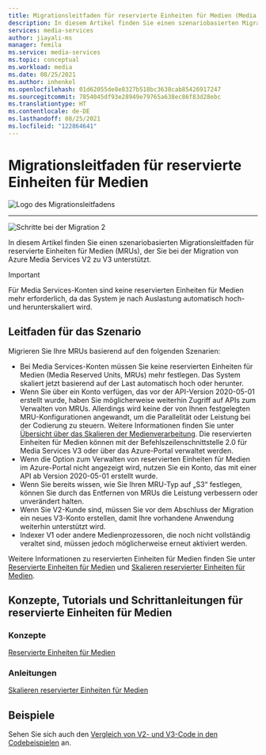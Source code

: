 ```yaml
---
title: Migrationsleitfaden für reservierte Einheiten für Medien (Media Reserved Units, MRUs)
description: In diesem Artikel finden Sie einen szenariobasierten Migrationsleitfaden für reservierte Einheiten für Medien (MRUs), der Sie bei der Migration von Azure Media Services V2 zu V3 unterstützt.
services: media-services
author: jiayali-ms
manager: femila
ms.service: media-services
ms.topic: conceptual
ms.workload: media
ms.date: 08/25/2021
ms.author: inhenkel
ms.openlocfilehash: 01d62055de8e8327b518bc3638cab85426917247
ms.sourcegitcommit: 7854045df93e28949e79765a638ec86f83d28ebc
ms.translationtype: HT
ms.contentlocale: de-DE
ms.lasthandoff: 08/25/2021
ms.locfileid: "122864641"
---
```

# <a name="media-reserved-units-migration-guidance"></a>Migrationsleitfaden für reservierte Einheiten für Medien

![Logo des Migrationsleitfadens](./media/migration-guide/azure-media-services-logo-migration-guide.svg)

<hr color="#5ea0ef" size="10">

![Schritte bei der Migration 2](./media/migration-guide/steps-4.svg)

In diesem Artikel finden Sie einen szenariobasierten Migrationsleitfaden für reservierte Einheiten für Medien (MRUs), der Sie bei der Migration von Azure Media Services V2 zu V3 unterstützt.

> [!Important]
> Für Media Services-Konten sind keine reservierten Einheiten für Medien mehr erforderlich, da das System je nach Auslastung automatisch hoch- und herunterskaliert wird. 

## <a name="scenario-guidance"></a>Leitfaden für das Szenario

Migrieren Sie Ihre MRUs basierend auf den folgenden Szenarien:

* Bei Media Services-Konten müssen Sie keine reservierten Einheiten für Medien (Media Reserved Units, MRUs) mehr festlegen. Das System skaliert jetzt basierend auf der Last automatisch hoch oder herunter.
* Wenn Sie über ein Konto verfügen, das vor der API-Version 2020-05-01 erstellt wurde, haben Sie möglicherweise weiterhin Zugriff auf APIs zum Verwalten von MRUs. Allerdings wird keine der von Ihnen festgelegten MRU-Konfigurationen angewandt, um die Parallelität oder Leistung bei der Codierung zu steuern. Weitere Informationen finden Sie unter [Übersicht über das Skalieren der Medienverarbeitung](../previous/media-services-scale-media-processing-overview.md). Die reservierten Einheiten für Medien können mit der Befehlszeilenschnittstelle 2.0 für Media Services V3 oder über das Azure-Portal verwaltet werden.
* Wenn die Option zum Verwalten von reservierten Einheiten für Medien im Azure-Portal nicht angezeigt wird, nutzen Sie ein Konto, das mit einer API ab Version 2020-05-01 erstellt wurde.
* Wenn Sie bereits wissen, wie Sie Ihren MRU-Typ auf „S3“ festlegen, können Sie durch das Entfernen von MRUs die Leistung verbessern oder unverändert halten.
* Wenn Sie V2-Kunde sind, müssen Sie vor dem Abschluss der Migration ein neues V3-Konto erstellen, damit Ihre vorhandene Anwendung weiterhin unterstützt wird. 
* Indexer V1 oder andere Medienprozessoren, die noch nicht vollständig veraltet sind, müssen jedoch möglicherweise erneut aktiviert werden. 

Weitere Informationen zu reservierten Einheiten für Medien finden Sie unter [Reservierte Einheiten für Medien](concept-media-reserved-units.md) und [Skalieren reservierter Einheiten für Medien](media-reserved-units-cli-how-to.md).

## <a name="mru-concepts-tutorials-and-how-to-guides"></a>Konzepte, Tutorials und Schrittanleitungen für reservierte Einheiten für Medien

### <a name="concepts"></a>Konzepte

[Reservierte Einheiten für Medien](concept-media-reserved-units.md)

### <a name="how-to-guides"></a>Anleitungen

[Skalieren reservierter Einheiten für Medien](media-reserved-units-cli-how-to.md)

## <a name="samples"></a>Beispiele

Sehen Sie sich auch den [Vergleich von V2- und V3-Code in den Codebeispielen](migrate-v-2-v-3-migration-samples.md) an.
